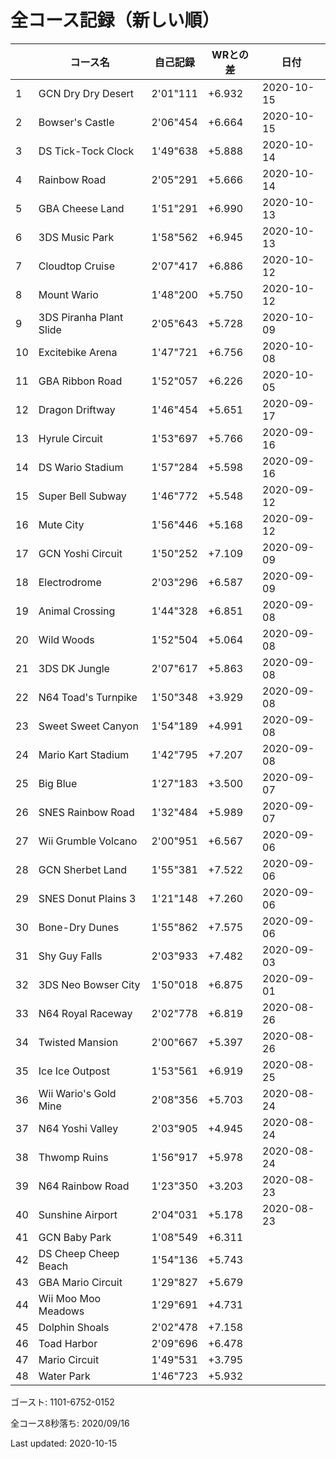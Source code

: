 # 全コース記録（新しい順）

||コース名|自己記録|WRとの差|日付
|--|--|--|--|--|
|1|GCN Dry Dry Desert|2'01"111|+6.932|2020-10-15|
|2|Bowser's Castle|2'06"454|+6.664|2020-10-15|
|3|DS Tick-Tock Clock|1'49"638|+5.888|2020-10-14|
|4|Rainbow Road|2'05"291|+5.666|2020-10-14|
|5|GBA Cheese Land|1'51"291|+6.990|2020-10-13|
|6|3DS Music Park|1'58"562|+6.945|2020-10-13|
|7|Cloudtop Cruise|2'07"417|+6.886|2020-10-12|
|8|Mount Wario|1'48"200|+5.750|2020-10-12|
|9|3DS Piranha Plant Slide|2'05"643|+5.728|2020-10-09|
|10|Excitebike Arena|1'47"721|+6.756|2020-10-08|
|11|GBA Ribbon Road|1'52"057|+6.226|2020-10-05|
|12|Dragon Driftway|1'46"454|+5.651|2020-09-17|
|13|Hyrule Circuit|1'53"697|+5.766|2020-09-16|
|14|DS Wario Stadium|1'57"284|+5.598|2020-09-16|
|15|Super Bell Subway|1'46"772|+5.548|2020-09-12|
|16|Mute City|1'56"446|+5.168|2020-09-12|
|17|GCN Yoshi Circuit|1'50"252|+7.109|2020-09-09|
|18|Electrodrome|2'03"296|+6.587|2020-09-09|
|19|Animal Crossing|1'44"328|+6.851|2020-09-08|
|20|Wild Woods|1'52"504|+5.064|2020-09-08|
|21|3DS DK Jungle|2'07"617|+5.863|2020-09-08|
|22|N64 Toad's Turnpike|1'50"348|+3.929|2020-09-08|
|23|Sweet Sweet Canyon|1'54"189|+4.991|2020-09-08|
|24|Mario Kart Stadium|1'42"795|+7.207|2020-09-08|
|25|Big Blue|1'27"183|+3.500|2020-09-07|
|26|SNES Rainbow Road|1'32"484|+5.989|2020-09-07|
|27|Wii Grumble Volcano|2'00"951|+6.567|2020-09-06|
|28|GCN Sherbet Land|1'55"381|+7.522|2020-09-06|
|29|SNES Donut Plains 3|1'21"148|+7.260|2020-09-06|
|30|Bone-Dry Dunes|1'55"862|+7.575|2020-09-06|
|31|Shy Guy Falls|2'03"933|+7.482|2020-09-03|
|32|3DS Neo Bowser City|1'50"018|+6.875|2020-09-01|
|33|N64 Royal Raceway|2'02"778|+6.819|2020-08-26|
|34|Twisted Mansion|2'00"667|+5.397|2020-08-26|
|35|Ice Ice Outpost|1'53"561|+6.919|2020-08-25|
|36|Wii Wario's Gold Mine|2'08"356|+5.703|2020-08-24|
|37|N64 Yoshi Valley|2'03"905|+4.945|2020-08-24|
|38|Thwomp Ruins|1'56"917|+5.978|2020-08-24|
|39|N64 Rainbow Road|1'23"350|+3.203|2020-08-23|
|40|Sunshine Airport|2'04"031|+5.178|2020-08-23|
|41|GCN Baby Park|1'08"549|+6.311||
|42|DS Cheep Cheep Beach|1'54"136|+5.743||
|43|GBA Mario Circuit|1'29"827|+5.679||
|44|Wii Moo Moo Meadows|1'29"691|+4.731||
|45|Dolphin Shoals|2'02"478|+7.158||
|46|Toad Harbor|2'09"696|+6.478||
|47|Mario Circuit|1'49"531|+3.795||
|48|Water Park|1'46"723|+5.932||

ゴースト: 1101-6752-0152

全コース8秒落ち: 2020/09/16

Last updated: 2020-10-15
